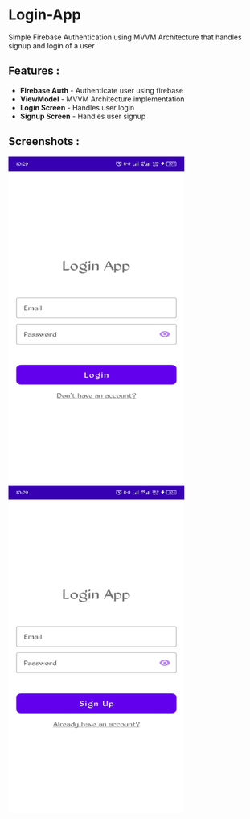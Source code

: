 # Login-App
Simple Firebase Authentication using MVVM Architecture that handles signup and login of a user

## Features :
- **Firebase Auth** - Authenticate user using firebase
- **ViewModel** - MVVM Architecture implementation
- **Login Screen** - Handles user login
- **Signup Screen** - Handles user signup

## Screenshots :
<p>
  <img src="/img/loginscreen.jpg" width="350" height="650">
  <img src="/img/signupscreen.jpg" width="350" height="650">
</p>
